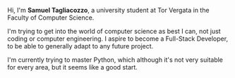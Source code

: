 Hi, I'm **Samuel Tagliacozzo**, a university student at Tor Vergata in the Faculty of Computer Science.

I'm trying to get into the world of computer science as best I can, not just coding or computer engineering. I aspire to become a Full-Stack Developer, to be able to generally adapt to any future project.

I'm currently trying to master Python, which although it's not very suitable for every area, but it seems like a good start.
